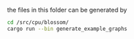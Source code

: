 the files in this folder can be generated by

```sh
cd /src/cpu/blossom/
cargo run --bin generate_example_graphs
```
